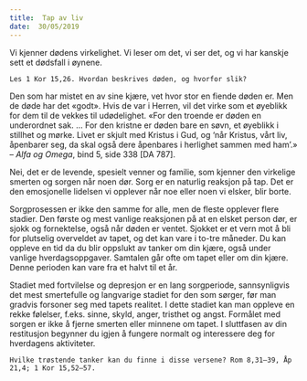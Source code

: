 ```yaml
---
title:  Tap av liv
date:  30/05/2019
---
```


Vi kjenner dødens virkelighet. Vi leser om det, vi ser det, og vi har kanskje sett et dødsfall i øynene.

`Les 1 Kor 15,26. Hvordan beskrives døden, og hvorfor slik?`

Den som har mistet en av sine kjære, vet hvor stor en fiende døden er. Men de døde har det «godt». Hvis de var i Herren, vil det virke som et øyeblikk for dem til de vekkes til udødelighet. «For den troende er døden en underordnet sak. ... For den kristne er døden bare en søvn, et øyeblikk i stillhet og mørke. Livet er skjult med Kristus i Gud, og ‘når Kristus, vårt liv, åpenbarer seg, da skal også dere åpenbares i herlighet sammen med ham’.» – _Alfa og Omega_, bind 5, side 338 [DA 787].

Nei, det er de levende, spesielt venner og familie, som kjenner den virkelige smerten og sorgen når noen dør. Sorg er en naturlig reaksjon på tap. Det er den emosjonelle lidelsen vi opplever når noe eller noen vi elsker, blir borte.

Sorgprosessen er ikke den samme for alle, men de fleste opplever flere stadier. Den første og mest vanlige reaksjonen på at en elsket person dør, er sjokk og fornektelse, også når døden er ventet. Sjokket er et vern mot å bli for plutselig overveldet av tapet, og det kan vare i to-tre måneder. Du kan oppleve en tid da du blir oppslukt av tanker om din kjære, også under vanlige hverdagsoppgaver. Samtalen går ofte om tapet eller om din kjære. Denne perioden kan vare fra et halvt til et år.

Stadiet med fortvilelse og depresjon er en lang sorgperiode, sannsynligvis det mest smertefulle og langvarige stadiet for den som sørger, før man gradvis forsoner seg med tapets realitet. I dette stadiet kan man oppleve en rekke følelser, f.eks. sinne, skyld, anger, tristhet og angst. Formålet med sorgen er ikke å fjerne smerten eller minnene om tapet. I sluttfasen av din restitusjon begynner du igjen å fungere normalt og interessere deg for hverdagens aktiviteter.

`Hvilke trøstende tanker kan du finne i disse versene? Rom 8,31–39, Åp 21,4; 1 Kor 15,52–57.`